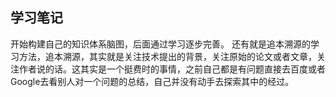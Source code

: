 ## 学习笔记

开始构建自己的知识体系脑图，后面通过学习逐步完善。
还有就是追本溯源的学习方法，追本溯源，其实就是关注技术提出的背景，关注原始的论文或者文章，关注作者说的话。这其实是一个挺费时的事情，之前自己都是有问题直接去百度或者Google去看别人对一个问题的总结，自己并没有动手去探索其中的经过。

